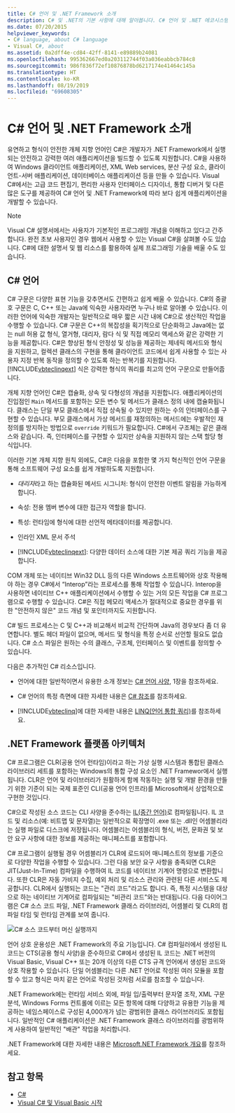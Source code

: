 ```yaml
---
title: C# 언어 및 .NET Framework 소개
description: C# 및 .NET의 기본 사항에 대해 알아봅니다. C# 언어 및 .NET 에코시스템에 대한 개요를 확인합니다.
ms.date: 07/20/2015
helpviewer_keywords:
- C# language, about C# language
- Visual C#, about
ms.assetid: 0a2dff4e-cd84-42ff-8141-e89889b24081
ms.openlocfilehash: 995362667ed0a203112744f03a036eabbcb784c8
ms.sourcegitcommit: 986f836f72ef10876878bd6217174e41464c145a
ms.translationtype: HT
ms.contentlocale: ko-KR
ms.lasthandoff: 08/19/2019
ms.locfileid: "69608305"
---
```

# <a name="introduction-to-the-c-language-and-the-net-framework"></a>C# 언어 및 .NET Framework 소개

유연하고 형식이 안전한 개체 지향 언어인 C#은 개발자가 .NET Framework에서 실행되는 안전하고 강력한 여러 애플리케이션을 빌드할 수 있도록 지원합니다. C#을 사용하여 Windows 클라이언트 애플리케이션, XML Web services, 분산 구성 요소, 클라이언트-서버 애플리케이션, 데이터베이스 애플리케이션 등을 만들 수 있습니다. Visual C#에서는 고급 코드 편집기, 편리한 사용자 인터페이스 디자이너, 통합 디버거 및 다른 많은 도구를 제공하여 C# 언어 및 .NET Framework에 따라 보다 쉽게 애플리케이션을 개발할 수 있습니다.  
  
> [!NOTE]
> Visual C# 설명서에서는 사용자가 기본적인 프로그래밍 개념을 이해하고 있다고 간주합니다. 완전 초보 사용자인 경우 웹에서 사용할 수 있는 Visual C#을 살펴볼 수도 있습니다. C#에 대한 설명서 및 웹 리소스를 활용하여 실제 프로그래밍 기술을 배울 수도 있습니다.  
  
## <a name="c-language"></a>C# 언어

 C# 구문은 다양한 표현 기능을 갖추면서도 간편하고 쉽게 배울 수 있습니다. C#의 중괄호 구문은 C, C++ 또는 Java에 익숙한 사용자라면 누구나 바로 알아볼 수 있습니다. 이러한 언어에 익숙한 개발자는 일반적으로 매우 짧은 시간 내에 C#으로 생산적인 작업을 수행할 수 있습니다. C# 구문은 C++의 복잡성을 획기적으로 단순화하고 Java에는 없는 null 허용 값 형식, 열거형, 대리자, 람다 식 및 직접 메모리 액세스와 같은 강력한 기능을 제공합니다. C#은 향상된 형식 안정성 및 성능을 제공하는 제네릭 메서드와 형식을 지원하고, 컬렉션 클래스의 구현을 통해 클라이언트 코드에서 쉽게 사용할 수 있는 사용자 지정 반복 동작을 정의할 수 있도록 하는 반복기를 지원합니다. [!INCLUDE[vbteclinqext](~/includes/vbteclinqext-md.md)] 식은 강력한 형식의 쿼리를 최고의 언어 구문으로 만들어줍니다.  
  
 개체 지향 언어인 C#은 캡슐화, 상속 및 다형성의 개념을 지원합니다. 애플리케이션의 진입점인 `Main` 메서드를 포함하는 모든 변수 및 메서드가 클래스 정의 내에 캡슐화됩니다. 클래스는 단일 부모 클래스에서 직접 상속될 수 있지만 원하는 수의 인터페이스를 구현할 수 있습니다. 부모 클래스에서 가상 메서드를 재정의하는 메서드에는 우발적인 재정의를 방지하는 방법으로 `override` 키워드가 필요합니다. C#에서 구조체는 같은 클래스와 같습니다. 즉, 인터페이스를 구현할 수 있지만 상속을 지원하지 않는 스택 할당 형식입니다.  
  
 이러한 기본 개체 지향 원칙 외에도, C#은 다음을 포함한 몇 가지 혁신적인 언어 구문을 통해 소프트웨어 구성 요소를 쉽게 개발하도록 지원합니다.  
  
- *대리자*라고 하는 캡슐화된 메서드 시그니처: 형식이 안전한 이벤트 알림을 가능하게 합니다.  
  
- 속성: 전용 멤버 변수에 대한 접근자 역할을 합니다.  
  
- 특성: 런타임에 형식에 대한 선언적 메타데이터를 제공합니다.  
  
- 인라인 XML 문서 주석  
  
- [!INCLUDE[vbteclinqext](~/includes/vbteclinqext-md.md)]: 다양한 데이터 소스에 대한 기본 제공 쿼리 기능을 제공합니다.  
  
 COM 개체 또는 네이티브 Win32 DLL 등의 다른 Windows 소프트웨어와 상호 작용해야 하는 경우 C#에서 “Interop”라는 프로세스를 통해 작업할 수 있습니다. Interop을 사용하면 네이티브 C++ 애플리케이션에서 수행할 수 있는 거의 모든 작업을 C# 프로그램으로 수행할 수 있습니다. C#은 직접 메모리 액세스가 절대적으로 중요한 경우를 위한 "안전하지 않은" 코드 개념 및 포인터까지도 지원합니다.  
  
 C# 빌드 프로세스는 C 및 C++과 비교해서 비교적 간단하며 Java의 경우보다 좀 더 유연합니다. 별도 헤더 파일이 없으며, 메서드 및 형식을 특정 순서로 선언할 필요도 없습니다. C# 소스 파일은 원하는 수의 클래스, 구조체, 인터페이스 및 이벤트를 정의할 수 있습니다.  
  
 다음은 추가적인 C# 리소스입니다.  
  
- 언어에 대한 일반적이면서 유용한 소개 정보는 [C# 언어 사양](../language-reference/language-specification/index.md), 1장을 참조하세요.  
  
- C# 언어의 특정 측면에 대한 자세한 내용은 [C# 참조](../language-reference/index.md)를 참조하세요.  
  
- [!INCLUDE[vbteclinq](~/includes/vbteclinq-md.md)]에 대한 자세한 내용은 [LINQ(언어 통합 쿼리)](../programming-guide/concepts/linq/index.md)를 참조하세요.  

## <a name="net-framework-platform-architecture"></a>.NET Framework 플랫폼 아키텍처

 C# 프로그램은 CLR(공용 언어 런타임)이라고 하는 가상 실행 시스템과 통합된 클래스 라이브러리 세트를 포함하는 Windows의 통합 구성 요소인 .NET Framewor에서 실행됩니다. CLR은 언어 및 라이브러리가 원활하게 함께 작동하는 실행 및 개발 환경을 만들기 위한 기준이 되는 국제 표준인 CLI(공용 언어 인프라)를 Microsoft에서 상업적으로 구현한 것입니다.  
  
 C#으로 작성된 소스 코드는 CLI 사양을 준수하는 [IL(중간 언어)](../../standard/managed-code.md)로 컴파일됩니다. IL 코드 및 리소스(예: 비트맵 및 문자열)는 일반적으로 확장명이 .exe 또는 .dll인 어셈블리라는 실행 파일로 디스크에 저장됩니다. 어셈블리는 어셈블리의 형식, 버전, 문화권 및 보안 요구 사항에 대한 정보를 제공하는 매니페스트를 포함합니다.  
  
 C# 프로그램이 실행될 경우 어셈블리가 CLR에 로드되어 매니페스트의 정보를 기준으로 다양한 작업을 수행할 수 있습니다. 그런 다음 보안 요구 사항을 충족되면 CLR은 JIT(Just-In-Time) 컴파일을 수행하여 IL 코드를 네이티브 기계어 명령으로 변환합니다. 또한 CLR은 자동 가비지 수집, 예외 처리 및 리소스 관리와 관련된 다른 서비스도 제공합니다. CLR에서 실행되는 코드는 "관리 코드"라고도 합니다. 즉, 특정 시스템을 대상으로 하는 네이티브 기계어로 컴파일되는 "비관리 코드"와는 반대됩니다. 다음 다이어그램은 C# 소스 코드 파일, .NET Framework 클래스 라이브러리, 어셈블리 및 CLR의 컴파일 타임 및 런타임 관계를 보여 줍니다.  
  
 ![C&#35; 소스 코드부터 머신 실행까지](./media/introduction-to-the-csharp-language-and-the-net-framework/net-architecture-relationships.png)  
  
 언어 상호 운용성은 .NET Framework의 주요 기능입니다. C# 컴파일러에서 생성된 IL 코드는 CTS(공용 형식 사양)을 준수하므로 C#에서 생성된 IL 코드는 .NET 버전의 Visual Basic, Visual C++ 또는 20개 이상의 다른 CTS 규격 언어에서 생성된 코드와 상호 작용할 수 있습니다. 단일 어셈블리는 다른 .NET 언어로 작성된 여러 모듈을 포함할 수 있고 형식은 마치 같은 언어로 작성된 것처럼 서로를 참조할 수 있습니다.  
  
 .NET Framework에는 런타임 서비스 외에, 파일 입/출력부터 문자열 조작, XML 구문 분석, Windows Forms 컨트롤에 이르는 모든 항목에 대해 다양하고 유용한 기능을 제공하는 네임스페이스로 구성된 4,000개가 넘는 광범위한 클래스 라이브러리도 포함됩니다. 일반적인 C# 애플리케이션은 .NET Framework 클래스 라이브러리를 광범위하게 사용하여 일반적인 "배관" 작업을 처리합니다.  
  
 .NET Framework에 대한 자세한 내용은 [Microsoft.NET Framework 개요](../../framework/get-started/overview.md)를 참조하세요.  
  
## <a name="see-also"></a>참고 항목

- [C#](../index.md)
- [Visual C# 및 Visual Basic 시작](/visualstudio/ide/getting-started-with-visual-csharp-and-visual-basic)
